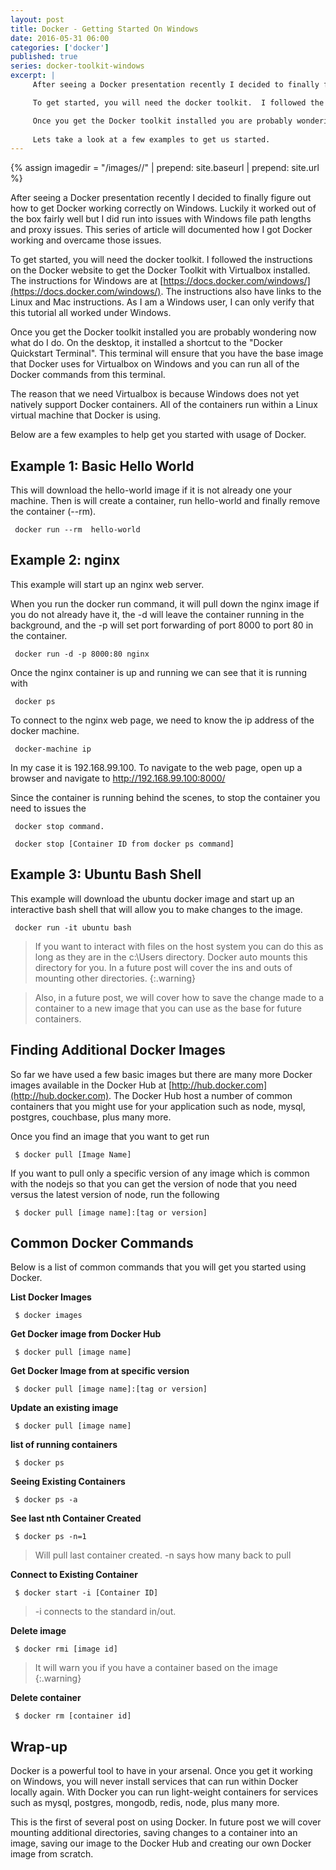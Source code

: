 ```yaml
---
layout: post
title: Docker - Getting Started On Windows
date: 2016-05-31 06:00
categories: ['docker']
published: true
series: docker-toolkit-windows
excerpt: |
     After seeing a Docker presentation recently I decided to finally figure out how to get Docker working correctly on Windows.  Luckily it worked out of the box fairly well but I did run into issues with Windows file path lengths and proxy issues.  This series of article will documented how I got Docker working and overcame those issues.  

     To get started, you will need the docker toolkit.  I followed the instructions on the Docker website to get the Docker Toolkit with Virtualbox installed.  The instructions for Windows are at [https://docs.docker.com/windows/](https://docs.docker.com/windows/).  The instructions also have links to the Linux and Mac instructions.  As I am a Windows user, I can only verify that this tutorial all worked under Windows.  

     Once you get the Docker toolkit installed you are probably wondering now what do I do.  On the desktop, it installed a shortcut to the "Docker Quickstart Terminal".  This terminal will ensure that you have the base image that Docker uses for Virtualbox on Windows and you can run all of the Docker commands from this terminal.
     
     Lets take a look at a few examples to get us started.
---
```



{% assign imagedir = "/images//" | prepend: site.baseurl | prepend: site.url %}



After seeing a Docker presentation recently I decided to finally figure out how to get Docker working correctly on Windows.  Luckily it worked out of the box fairly well but I did run into issues with Windows file path lengths and proxy issues.  This series of article will documented how I got Docker working and overcame those issues.


To get started, you will need the docker toolkit.  I followed the instructions on the Docker website to get the Docker Toolkit with Virtualbox installed.  The instructions for Windows are at [https://docs.docker.com/windows/](https://docs.docker.com/windows/).  The instructions also have links to the Linux and Mac instructions.  As I am a Windows user, I can only verify that this tutorial all worked under Windows.  

Once you get the Docker toolkit installed you are probably wondering now what do I do.  On the desktop, it installed a shortcut to the "Docker Quickstart Terminal".  This terminal will ensure that you have the base image that Docker uses for Virtualbox on Windows and you can run all of the Docker commands from this terminal.  

The reason that we need Virtualbox is because Windows does not yet natively support Docker containers.  All of the containers run within a Linux virtual machine that Docker is using.  

Below are a few examples to help get you started with usage of Docker.  

## Example 1: Basic Hello World

This will download the hello-world image if it is not already one your machine.  Then is will create a container, run hello-world and finally remove the container (--rm).

     docker run --rm  hello-world

## Example 2: nginx

This example will start up an nginx web server.

When you run the docker run command, it will pull down the nginx image if you do not already have it, the -d will leave the container running in the background, and the -p will set port forwarding of port 8000 to port 80 in the container.

     docker run -d -p 8000:80 nginx

Once the nginx container is up and running we can see that it is running with

     docker ps

To connect to the nginx web page, we need to know the ip address of the docker machine.  

     docker-machine ip


In my case it is 192.168.99.100.  To navigate to the web page, open up a browser and navigate to http://192.168.99.100:8000/

Since the container is running behind the scenes, to stop the container you need to issues the

     docker stop command. 

     docker stop [Container ID from docker ps command]
     
## Example 3: Ubuntu Bash Shell

This example will download the ubuntu docker image and start up an interactive bash shell that will allow you to make changes to the image.


     docker run -it ubuntu bash

> If you want to interact with files on the host system you can do this as long as they are in the c:\Users directory.  Docker auto mounts this directory for you.  In a future post will cover the ins and outs of mounting other directories.
{:.warning}

> Also, in a future post, we will cover how to save the change made to a container to a new image that you can use as the base for future containers.

## Finding Additional Docker Images

So far we have used a few basic images but there are many more Docker images available in the Docker Hub at [http://hub.docker.com](http://hub.docker.com).  The Docker Hub host a number of common containers that you might use for your application such as node, mysql, postgres, couchbase, plus many more.   

Once you find an image that you want to get run

     $ docker pull [Image Name]

If you want to pull only a specific version of any image which is common with the nodejs so that you can get the version of node that you need versus the latest version of node, run the following

     $ docker pull [image name]:[tag or version]               
     
## Common Docker Commands

Below is a list of common commands that you will get you started using Docker.   

**List Docker Images**

     $ docker images

**Get Docker image from Docker Hub**

     $ docker pull [image name]
     
**Get Docker Image from at specific version**

     $ docker pull [image name]:[tag or version]               
                
**Update an existing image**

     $ docker pull [image name]
          
**list of running containers**

     $ docker ps

**Seeing Existing Containers**

     $ docker ps -a
     
**See last nth Container Created**

     $ docker ps -n=1
     
>Will pull last container created.  -n says how many back to pull
     
**Connect to Existing Container**

     $ docker start -i [Container ID]

>-i connects to the standard in/out.  

**Delete image**

     $ docker rmi [image id]

>It will warn you if you have a container based on the image
{:.warning}
          
**Delete container**

     $ docker rm [container id]       

## Wrap-up

Docker is a powerful tool to have in your arsenal.  Once you get it working on Windows, you will never install services that can run within Docker locally again.  With Docker you can run light-weight containers for services such as mysql, postgres, mongodb, redis, node, plus many more.  

This is the first of several post on using Docker.  In future post we will cover mounting additional directories, saving changes to a container into an image, saving our image to the Docker Hub and creating our own Docker image from scratch.  
